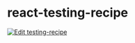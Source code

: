 # react-testing-recipe

[![Edit testing-recipe](https://codesandbox.io/static/img/play-codesandbox.svg)](https://codesandbox.io/s/myrlvx4xj9?fontsize=14)
